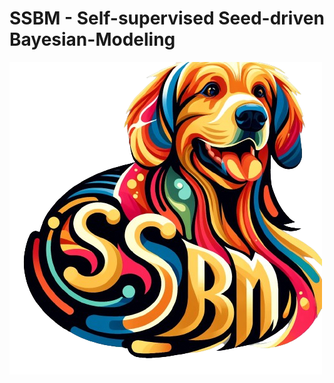 # SSBM - Self-supervised Seed-driven Bayesian-Modeling
<img src="https://github.com/Fede-stack/SSBM-Self-supervised-Seed-driven-Bayesian-Modeling/blob/main/images/lillo.png" alt="" width="500">
